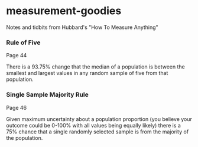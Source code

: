 # measurement-goodies

Notes and tidbits from Hubbard's "How To Measure Anything"

### Rule of Five

Page 44

There is a 93.75% change that the median of a population is between the smallest and largest values in any random sample of five from that population.

### Single Sample Majority Rule

Page 46

Given maximum uncertainty about a population proportion (you believe your outcome could be 0-100% with all values being equally likely) there is a 75% chance that a single randomly selected sample is from the majority of the population.
